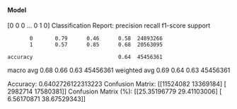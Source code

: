 #### Model
[0 0 0 ... 0 1 0]
Classification Report:
              precision    recall  f1-score   support

           0       0.79      0.46      0.58  24893266
           1       0.57      0.85      0.68  20563095

    accuracy                           0.64  45456361
   macro avg       0.68      0.66      0.63  45456361
weighted avg       0.69      0.64      0.63  45456361

Accuracy: 0.6402726122313223
Confusion Matrix:
[[11524082 13369184]
 [ 2982714 17580381]]
Confusion Matrix (%):
[[25.35196779 29.41103006]
 [ 6.56170871 38.67529343]]
